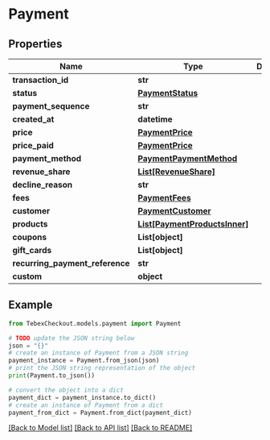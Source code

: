 # Payment


## Properties

Name | Type | Description | Notes
------------ | ------------- | ------------- | -------------
**transaction_id** | **str** |  | [optional] 
**status** | [**PaymentStatus**](PaymentStatus.md) |  | [optional] 
**payment_sequence** | **str** |  | [optional] 
**created_at** | **datetime** |  | [optional] 
**price** | [**PaymentPrice**](PaymentPrice.md) |  | [optional] 
**price_paid** | [**PaymentPrice**](PaymentPrice.md) |  | [optional] 
**payment_method** | [**PaymentPaymentMethod**](PaymentPaymentMethod.md) |  | [optional] 
**revenue_share** | [**List[RevenueShare]**](RevenueShare.md) |  | [optional] 
**decline_reason** | **str** |  | [optional] 
**fees** | [**PaymentFees**](PaymentFees.md) |  | [optional] 
**customer** | [**PaymentCustomer**](PaymentCustomer.md) |  | [optional] 
**products** | [**List[PaymentProductsInner]**](PaymentProductsInner.md) |  | [optional] 
**coupons** | **List[object]** |  | [optional] 
**gift_cards** | **List[object]** |  | [optional] 
**recurring_payment_reference** | **str** |  | [optional] 
**custom** | **object** |  | [optional] 

## Example

```python
from TebexCheckout.models.payment import Payment

# TODO update the JSON string below
json = "{}"
# create an instance of Payment from a JSON string
payment_instance = Payment.from_json(json)
# print the JSON string representation of the object
print(Payment.to_json())

# convert the object into a dict
payment_dict = payment_instance.to_dict()
# create an instance of Payment from a dict
payment_from_dict = Payment.from_dict(payment_dict)
```
[[Back to Model list]](../README.md#documentation-for-models) [[Back to API list]](../README.md#documentation-for-api-endpoints) [[Back to README]](../README.md)


